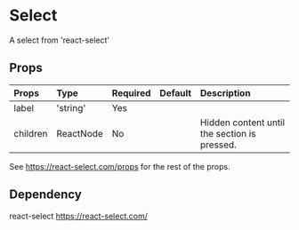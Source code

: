 # Select

A select from 'react-select'

## Props

| Props    | Type      | Required | Default | Description                                  |
| :------- | :-------- | :------- | :------ | :------------------------------------------- |
| label    | 'string'  | Yes      |         |                                              |
| children | ReactNode | No       |         | Hidden content until the section is pressed. |

See https://react-select.com/props for the rest of the props.

## Dependency

react-select
https://react-select.com/
